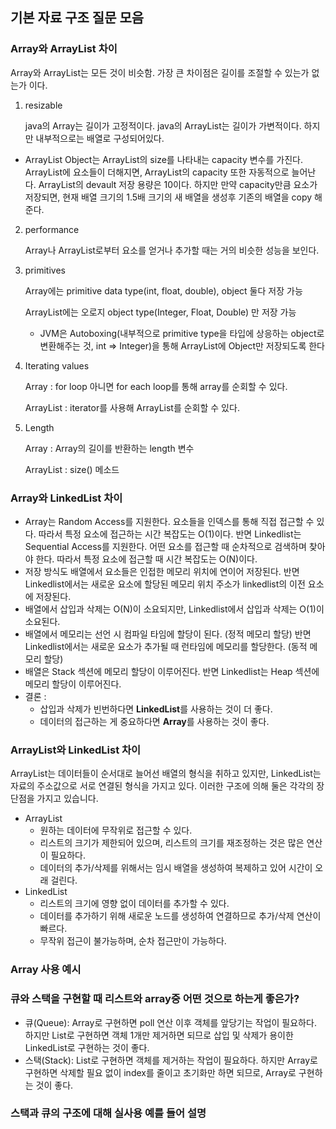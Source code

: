 ## 기본 자료 구조 질문 모음

### Array와 ArrayList 차이

Array와 ArrayList는 모든 것이 비슷함.
가장 큰 차이점은 길이를 조절할 수 있는가 없는가 이다.

1. resizable

   java의 Array는 길이가 고정적이다.
   java의 ArrayList는 길이가 가변적이다. 하지만 내부적으로는 배열로 구성되어있다.

- ArrayList Object는 ArrayList의 size를 나타내는 capacity 변수를 가진다. ArrayList에 요소들이 더해지면, ArrayList의 capacity 또한 자동적으로 늘어난다. ArrayList의 devault 저장 용량은 10이다. 하지만 만약 capacity만큼 요소가 저장되면, 현재 배열 크기의 1.5배 크기의 새 배열을 생성후 기존의 배열을 copy 해준다.

2. performance

   Array나 ArrayList로부터 요소를 얻거나 추가할 때는 거의 비슷한 성능을 보인다.

3. primitives

   Array에는 primitive data type(int, float, double), object 둘다 저장 가능

   ArrayList에는 오로지 object type(Integer, Float, Double) 만 저장 가능

   - JVM은 Autoboxing(내부적으로 primitive type을 타입에 상응하는 object로 변환해주는 것, int => Integer)을 통해 ArrayList에 Object만 저장되도록 한다

4. Iterating values

   Array : for loop 아니면 for each loop를 통해 array를 순회할 수 있다.

   ArrayList : iterator를 사용해 ArrayList를 순회할 수 있다.

5. Length

   Array : Array의 길이를 반환하는 length 변수

   ArrayList : size() 메소드

### Array와 LinkedList 차이

- Array는 Random Access를 지원한다. 요소들을 인덱스를 통해 직접 접근할 수 있다. 따라서 특정 요소에 접근하는 시간 복잡도는 O(1)이다.
  반면 Linkedlist는 Sequential Access를 지원한다. 어떤 요소를 접근할 때 순차적으로 검색하며 찾아야 한다. 따라서 특정 요소에 접근할 때 시간 복잡도는 O(N)이다.
- 저장 방식도 배열에서 요소들은 인접한 메모리 위치에 연이어 저장된다.
  반면 Linkedlist에서는 새로운 요소에 할당된 메모리 위치 주소가 linkedlist의 이전 요소에 저장된다.
- 배열에서 삽입과 삭제는 O(N)이 소요되지만, Linkedlist에서 삽입과 삭제는 O(1)이 소요된다.
- 배열에서 메모리는 선언 시 컴파일 타임에 할당이 된다. (정적 메모리 할당)
  반면 Linkedlist에서는 새로운 요소가 추가될 때 런타임에 메모리를 할당한다. (동적 메모리 할당)
- 배열은 Stack 섹션에 메모리 할당이 이루어진다. 반면 Linkedlist는 Heap 섹션에 메모리 할당이 이루어진다.
- 결론 :
  - 삽입과 삭제가 빈번하다면 **LinkedList**를 사용하는 것이 더 좋다.
  - 데이터의 접근하는 게 중요하다면 **Array**를 사용하는 것이 좋다.

### ArrayList와 LinkedList 차이

ArrayList는 데이터들이 순서대로 늘어선 배열의 형식을 취하고 있지만, LinkedList는 자료의 주소값으로 서로 연결된 형식을 가지고 있다. 이러한 구조에 의해 둘은 각각의 장단점을 가지고 있습니다.

- ArrayList
  - 원하는 데이터에 무작위로 접근할 수 있다.
  - 리스트의 크기가 제한되어 있으며, 리스트의 크기를 재조정하는 것은 많은 연산이 필요하다.
  - 데이터의 추가/삭제를 위해서는 임시 배열을 생성하여 복제하고 있어 시간이 오래 걸린다.
- LinkedList
  - 리스트의 크기에 영향 없이 데이터를 추가할 수 있다.
  - 데이터를 추가하기 위해 새로운 노드를 생성하여 연결하므로 추가/삭제 연산이 빠르다.
  - 무작위 접근이 불가능하며, 순차 접근만이 가능하다.

### Array 사용 예시

### 큐와 스택을 구현할 때 리스트와 array중 어떤 것으로 하는게 좋은가?

- 큐(Queue): Array로 구현하면 poll 연산 이후 객체를 앞당기는 작업이 필요하다. 하지만 List로 구현하면 객체 1개만 제거하면 되므로 삽입 및 삭제가 용이한 LinkedList로 구현하는 것이 좋다.
- 스택(Stack): List로 구현하면 객체를 제거하는 작업이 필요하다. 하지만 Array로 구현하면 삭제할 필요 없이 index를 줄이고 초기화만 하면 되므로, Array로 구현하는 것이 좋다.

### 스택과 큐의 구조에 대해 실사용 예를 들어 설명
